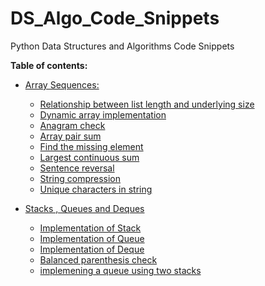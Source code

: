 # DS_Algo_Code_Snippets
Python Data Structures and Algorithms Code Snippets

**Table of contents:**
* [Array Sequences:](/code_snippets/01_Array_Sequences)
    
    * [Relationship between list length and underlying size](/code_snippets/01_Array_Sequences/Number_01.py)
    * [Dynamic array implementation](/code_snippets/01_Array_Sequences/Number_02.py)
    * [Anagram check](/code_snippets/01_Array_Sequences/Number_03.py)
    * [Array pair sum](/code_snippets/01_Array_Sequences/Number_04.py)
    * [Find the missing element](/code_snippets/01_Array_Sequences/Number_05.py)
    * [Largest continuous sum](/code_snippets/01_Array_Sequences/Number_06.py)
    * [Sentence reversal](/code_snippets/01_Array_Sequences/Number_07.py)
    * [String compression](/code_snippets/01_Array_Sequences/Number_08.py)
    * [Unique characters in string](/code_snippets/01_Array_Sequences/Number_09.py)

* [Stacks , Queues and Deques](/code_snippets/02_Stacks_Queues_Deques)
    * [Implementation of Stack](/code_snippets/02_Stacks_Queues_Deques/Number_01.py)
    * [Implementation of Queue](/code_snippets/02_Stacks_Queues_Deques/Number_02.py)
    * [Implementation of Deque](/code_snippets/02_Stacks_Queues_Deques/Number_03.py)
    * [Balanced parenthesis check](/code_snippets/02_Stacks_Queues_Deques/Number_04.py)
    * [implemening a queue using two stacks](/code_snippets/02_Stacks_Queues_Deques/Number_05.py)